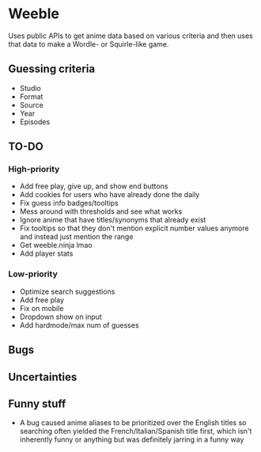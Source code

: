 # Weeble

Uses public APIs to get anime data based on various criteria and then uses that
data to make a Wordle- or Squirle-like game.

## Guessing criteria

- Studio
- Format
- Source
- Year
- Episodes

## TO-DO

### High-priority

- Add free play, give up, and show end buttons
- Add cookies for users who have already done the daily
- Fix guess info badges/tooltips
- Mess around with thresholds and see what works
- Ignore anime that have titles/synonyms that already exist
- Fix tooltips so that they don't mention explicit number values anymore and
  instead just mention the range
- Get weeble.ninja lmao
- Add player stats

### Low-priority

- Optimize search suggestions
- Add free play
- Fix on mobile
- Dropdown show on input
- Add hardmode/max num of guesses

## Bugs

## Uncertainties

## Funny stuff

- A bug caused anime aliases to be prioritized over the English titles so
  searching often yielded the French/Italian/Spanish title first, which isn't
  inherently funny or anything but was definitely jarring in a funny way
